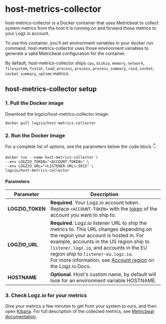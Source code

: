 # host-metrics-collector

host-metrics-collector is a Docker container that uses Metricbeat to collect system metrics from the host it is running on and forward those metrics to your Logz.io account.

To use this container, you'll set environment variables in your docker run command.
host-metrics-collector uses those environment variables to generate a valid Metricbeat configuration for the container.

By default, host-metrics-collector ships `cpu`, `diskio`, `memory`, `network`, `filesystem`, `fsstat`, `load`, `process`, `process`, `process_summary`, `raid`, `socket`, `socket_summary`, `uptime` metrics.

## host-metrics-collector setup

### 1. Pull the Docker image

Download the logzio/host-metrics-collector image:

```shell
docker pull logzio/host-metrics-collector
```

### 2. Run the Docker image

For a complete list of options, see the parameters below the code block.👇

```shell
docker run --name host-metrics-collector \
--env LOGZIO_TOKEN="<ACCOUNT-TOKEN>" \
--env LOGZIO_URL="<LISTENER-URL>:5015" \
logzio/host-metrics-collector
```

#### Parameters

| Parameter | Description |
|---|---|
| **LOGZIO_TOKEN** | **Required**. Your Logz.io account token. Replace `<ACCOUNT-TOKEN>` with the [token](https://app.logz.io/#/dashboard/settings/general) of the account you want to ship to. |
| **LOGZIO_URL** | **Required**. Logz.io listener URL to ship the metrics to. This URL changes depending on the region your account is hosted in. For example, accounts in the US region ship to `listener.logz.io`, and accounts in the EU region ship to `listener-eu.logz.io`. <br /> For more information, see [Account region](https://docs.logz.io/user-guide/accounts/account-region.html) on the Logz.io Docs. |
| **HOSTNAME** | **Optional**. Host's custom name, by default will look for an environment variable HOSTNAME.

### 3. Check Logz.io for your metrics

Give your metrics a few minutes to get from your system to ours, and then open [Kibana](https://app.logz.io/#/dashboard/kibana).
For full description of the collected metrics, see [Metricbeat documentation](https://www.elastic.co/guide/en/beats/metricbeat/current/exported-fields-system.html).
